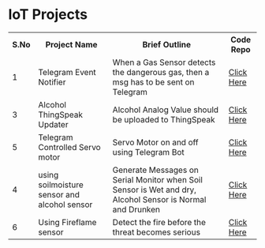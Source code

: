 # IoT Projects

<table>
  <tr>
    <th>S.No</th>
    <th>Project Name</th>
    <th>Brief Outline</th>
    <th>Code Repo</th>
  </tr>
  <tr>
    <td>1</td>
    <td>Telegram Event Notifier</td>
    <td>When a Gas Sensor detects the dangerous gas, then a msg has to be sent on Telegram</td>
    <td><a href="https://github.com/maddydevgits/iot-activities/tree/main/project1">Click Here</a></td>
  </tr>
   <tr>
    <td>3</td>
    <td>Alcohol ThingSpeak Updater</td>
    <td>Alcohol Analog Value should be uploaded to ThingSpeak</td>
    <td><a href="https://github.com/maddydevgits/iot-activities/tree/main/Project3">Click Here</a></td>
  </tr>
  <tr>
    <td>5</td>
    <td>Telegram Controlled Servo motor</td>
    <td>Servo Motor on and off using Telegram Bot</td>
    <td><a href="https://github.com/maddydevgits/iot-activities/tree/main/Project5">Click Here</a></td>
  </tr>
  <tr>
    <td>4</td>
    <td>using soilmoisture sensor and alcohol sensor</td>
    <td>Generate Messages on Serial Monitor when Soil Sensor is Wet and dry, Alcohol Sensor is Normal and Drunken</td>
    <td><a href="https://github.com/maddydevgits/iot-activities/blob/main/project4/main.ino">Click Here</a></td>
  </tr>
  <tr>
    <td>6</td>
    <td>Using Fireflame sensor</td>
    <td>Detect the fire before the threat becomes serious</td>
    <td><a href="https://github.com/maddydevgits/iot-activities/blob/main/project6/main.ino">Click Here</a></td>
  </tr>
</table>
